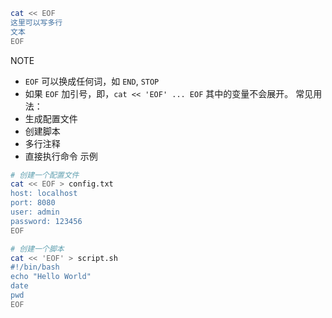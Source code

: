 ```bash
cat << EOF
这里可以写多行
文本
EOF
```
NOTE
- `EOF` 可以换成任何词，如 `END`, `STOP`
- 如果 `EOF` 加引号，即，`cat << 'EOF' ... EOF` 其中的变量不会展开。
常见用法：
- 生成配置文件
- 创建脚本
- 多行注释
- 直接执行命令
示例
```bash
# 创建一个配置文件
cat << EOF > config.txt
host: localhost
port: 8080
user: admin
password: 123456
EOF

# 创建一个脚本
cat << 'EOF' > script.sh
#!/bin/bash
echo "Hello World"
date
pwd
EOF
```